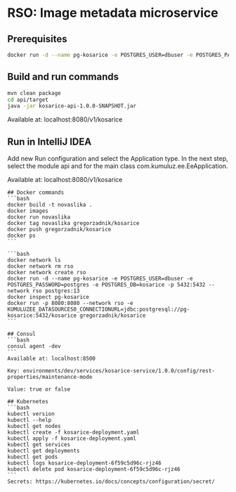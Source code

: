 # RSO: Image metadata microservice

## Prerequisites

```bash
docker run -d --name pg-kosarice -e POSTGRES_USER=dbuser -e POSTGRES_PASSWORD=postgres -e POSTGRES_DB=kosarice -p 5432:5432 postgres:13
```

## Build and run commands
```bash
mvn clean package
cd api/target
java -jar kosarice-api-1.0.0-SNAPSHOT.jar
```
Available at: localhost:8080/v1/kosarice

## Run in IntelliJ IDEA
Add new Run configuration and select the Application type. In the next step, select the module api and for the main class com.kumuluz.ee.EeApplication.

Available at: localhost:8080/v1/kosarice
~~~~
## Docker commands
```bash 
docker build -t novaslika .   
docker images
docker run novaslika    
docker tag novaslika gregorzadnik/kosarice   
docker push gregorzadnik/kosarice
docker ps
```

```bash
docker network ls  
docker network rm rso
docker network create rso
docker run -d --name pg-kosarice -e POSTGRES_USER=dbuser -e POSTGRES_PASSWORD=postgres -e POSTGRES_DB=kosarice -p 5432:5432 --network rso postgres:13
docker inspect pg-kosarice
docker run -p 8080:8080 --network rso -e KUMULUZEE_DATASOURCES0_CONNECTIONURL=jdbc:postgresql://pg-kosarice:5432/kosarice gregorzadnik/kosarice
```

## Consul
```bash
consul agent -dev
```
Available at: localhost:8500

Key: environments/dev/services/kosarice-service/1.0.0/config/rest-properties/maintenance-mode

Value: true or false

## Kubernetes
```bash
kubectl version
kubectl --help
kubectl get nodes
kubectl create -f kosarice-deployment.yaml 
kubectl apply -f kosarice-deployment.yaml 
kubectl get services 
kubectl get deployments
kubectl get pods
kubectl logs kosarice-deployment-6f59c5d96c-rjz46
kubectl delete pod kosarice-deployment-6f59c5d96c-rjz46
```
Secrets: https://kubernetes.io/docs/concepts/configuration/secret/

